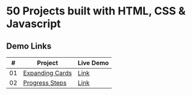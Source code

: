 # 50 Projects built with HTML, CSS & Javascript

## Demo Links

| #   | Project                                                                                                                          | Live Demo                                                                                                   |
| --- | -------------------------------------------------------------------------------------------------------------------------------- | ----------------------------------------------------------------------------------------------------------- |
| 01  | [Expanding Cards](https://github.com/furki-lab/50-projects-html-css-js/tree/main/1.%20Expanding%20Cards)                         |[Link](https://expanding-cards-c1bc5.web.app )                                                                       |
| 02  | [Progress Steps](https://github.com/furki-lab/50-projects-html-css-js/tree/main/2.%20Progress%20bar)                             |[Link](https://step-progress-bar.firebaseapp.com/)                                 |
